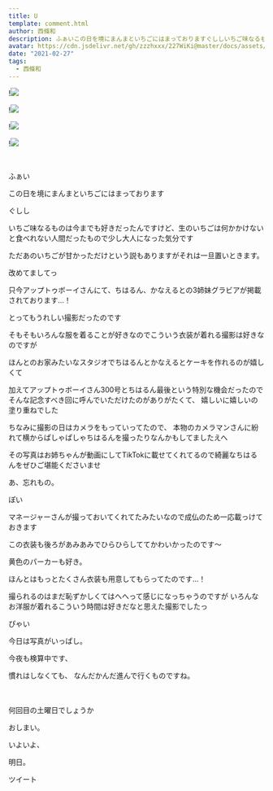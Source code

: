 ```yaml
---
title: U
template: comment.html
author: 西條和
description: ふぁいこの日を境にまんまといちごにはまっておりますぐししいちご味なるものは今までも好き...
avatar: https://cdn.jsdelivr.net/gh/zzzhxxx/227WiKi@master/docs/assets/photo/avatar/nagomi.jpg
date: "2021-02-27"
tags:
  - 西條和
---
```


!![](https://cdn.jsdelivr.net/gh/227WiKi/227WiKi-image@master/blog-image/nagomi-2021-02-27_1.jpg)

!![](https://cdn.jsdelivr.net/gh/227WiKi/227WiKi-image@master/blog-image/nagomi-2021-02-27_2.jpg)

!![](https://cdn.jsdelivr.net/gh/227WiKi/227WiKi-image@master/blog-image/nagomi-2021-02-27_3.jpg)

!![](https://cdn.jsdelivr.net/gh/227WiKi/227WiKi-image@master/blog-image/nagomi-2021-02-27_4.jpg)



  ﻿








ふぁい




















この日を境にまんまといちごにはまっております






ぐしし

















いちご味なるものは今までも好きだったんですけど、生のいちごは何かかけないと食べれない人間だったもので少し大人になった気分です












ただあのいちごが甘かっただけという説もありますがそれは一旦置いときます。






















改めてましてっ









只今アップトゥボーイさんにて、ちはるん、かなえるとの3姉妹グラビアが掲載されております…！









とってもうれしい撮影だったのです

















そもそもいろんな服を着ることが好きなのでこういう衣装が着れる撮影は好きなのですが






ほんとのお家みたいなスタジオでちはるんとかなえるとケーキを作れるのが嬉しくて




加えてアップトゥボーイさん300号とちはるん最後という特別な機会だったのでそんな記念すべき回に呼んでいただけたのがありがたくて、
嬉しいに嬉しいの塗り重ねでした















ちなみに撮影の日はカメラをもっていってたので、
本物のカメラマンさんに紛れて横からぱしゃぱしゃちはるんを撮ったりなんかもしてましたえへ












その写真はお姉ちゃんが動画にしてTikTokに載せてくれてるので綺麗なちはるんをぜひご堪能くださいませ


















あ、忘れもの。









ぽい










マネージャーさんが撮っておいてくれてたみたいなので成仏のため一応載っけておきます





















この衣装も後ろがあみあみでひらひらしててかわいかったのです〜




黄色のパーカーも好き。







ほんとはもっとたくさん衣装も用意してもらってたのです…！













撮られるのはまだ恥ずかしくてはへへって感じになっちゃうのですが
いろんなお洋服が着れるこういう時間は好きだなと思えた撮影でしたっ




















ぴゃい






今日は写真がいっぱし。













今夜も検算中です、






慣れはしなくても、
なんだかんだ進んで行くものですね。







　










何回目の土曜日でしょうか




















おしまい。



























いよいよ、




明日。


ツイート



